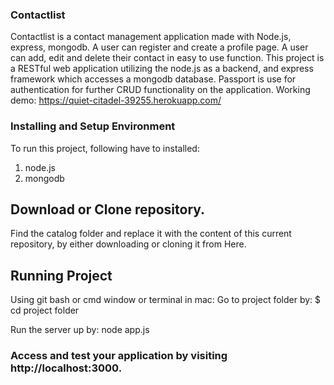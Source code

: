 ### Contactlist
Contactlist is a contact management application made with Node.js, express, mongodb. A user can register and create a profile page. A user can add, edit and delete their contact in easy to use function. This project is a RESTful web application utilizing the node.js as a backend, and express framework which accesses a mongodb database. Passport is use for authentication for further CRUD functionality on the application. Working demo: https://quiet-citadel-39255.herokuapp.com/
### Installing and Setup Environment
To run this project, following have to installed:
1. node.js
2. mongodb

## Download or Clone repository.
Find the catalog folder and replace it with the content of this current repository, by either downloading or cloning it from Here.

## Running Project
Using git bash or cmd window or terminal in mac:
Go to project folder by:
	$ cd project folder

Run the server up by:
  node app.js

### Access and test your application by visiting http://localhost:3000.
